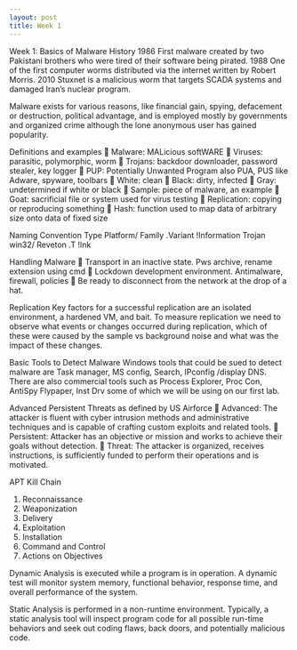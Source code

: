 ```yaml
---
layout: post
title: Week 1
---
```


Week 1: Basics of Malware
History
1986  	First malware created by two Pakistani brothers who were tired of their software being pirated. 
1988	One of the first computer worms distributed via the internet written by Robert Morris.
2010 	Stuxnet is a malicious worm that targets SCADA systems and damaged Iran’s nuclear program.

Malware exists for various reasons, like financial gain, spying, defacement or destruction, political advantage, and is employed mostly by governments and organized crime although the lone anonymous user has gained popularity. 

Definitions and examples 
	Malware: MALicious softWARE
	Viruses: parasitic, polymorphic, worm
	Trojans: backdoor downloader, password stealer, key logger 
	PUP: Potentially Unwanted Program also PUA, PUS like Adware, spyware, toolbars
	White: clean 
	Black: dirty, infected
	Gray: undetermined if white or black
	Sample: piece of malware, an example
	Goat: sacrificial file or system used for virus testing
	Replication: copying or reproducing something 
	Hash: function used to map data of arbitrary size onto data of fixed size

Naming Convention 
Type 		Platform/	Family 		.Variant	!Information
Trojan 		win32/		Reveton	.T		!lnk

Handling Malware
	Transport in an inactive state. Pws archive, rename extension using cmd
	Lockdown development environment. Antimalware, firewall, policies
	Be ready to disconnect from the network at the drop of a hat.

Replication 
Key factors for a successful replication are an isolated environment, a hardened VM, and bait.
To measure replication we need to observe what events or changes occurred during replication, which of these were caused by the sample vs background noise and what was the impact of these changes.

Basic Tools to Detect Malware
Windows tools that could be sued to detect malware are Task manager, MS config, Search, IPconfig /display DNS. There are also commercial tools such as Process Explorer, Proc Con, AntiSpy Flypaper, Inst Drv some of which we will be using on our first lab.

Advanced Persistent Threats as defined by US Airforce
	Advanced: The attacker is fluent with cyber intrusion methods and administrative techniques and is capable of crafting custom exploits and related tools.
	Persistent: Attacker has an objective or mission and works to achieve their goals without detection.
	Threat: The attacker is organized, receives instructions, is sufficiently funded to perform their operations and is motivated. 

APT Kill Chain 
1.	Reconnaissance
2.	Weaponization
3.	Delivery
4.	Exploitation
5.	Installation
6.	Command and Control
7.	Actions on Objectives

Dynamic Analysis
is executed while a program is in operation. A dynamic test will monitor system memory, functional behavior, response time, and overall performance of the system.

Static Analysis
is performed in a non-runtime environment. Typically, a static analysis tool will inspect program code for all possible run-time behaviors and seek out coding flaws, back doors, and potentially malicious code.

